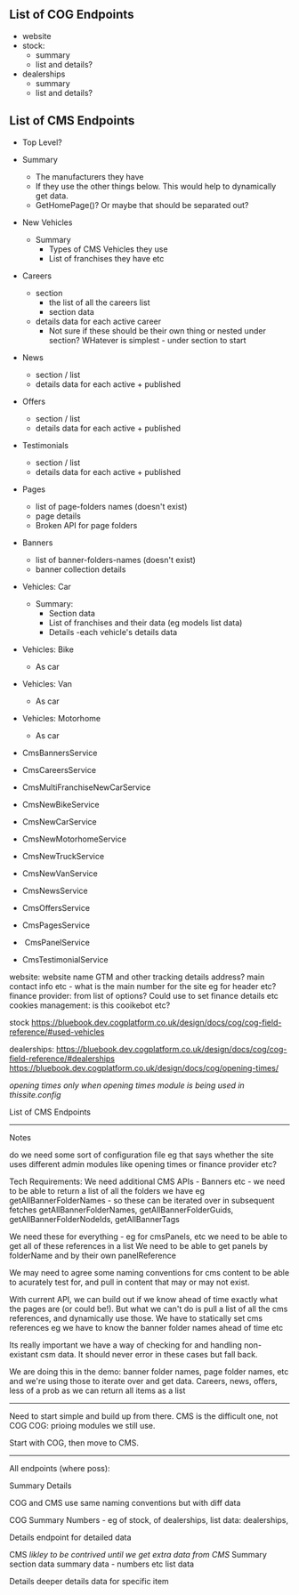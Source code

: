 ## List of COG Endpoints

- website
- stock: 
	- summary
	- list and details?
- dealerships
	- summary
	- list and details?

## List of CMS Endpoints

- Top Level?
- Summary
	- The manufacturers they have
	- If they use the other things below. This would help to dynamically get data.
	- GetHomePage()? Or maybe that should be separated out?
- New Vehicles
	- Summary
		- Types of CMS Vehicles they use
		- List of franchises they have etc
		
- Careers
	- section
		- the list of all the careers list
		- section data
	- details data for each active career
		- Not sure if these should be their own thing or nested under section? WHatever is simplest - under section to start
- News
	- section / list
	- details data for each active + published 
	
- Offers
	- section / list
	- details data for each active + published 
	
- Testimonials
	- section / list
	- details data for each active + published 
 
- Pages
	- list of page-folders names (doesn't exist)
	- page details
	- Broken API for page folders
	
- Banners
	- list of banner-folders-names (doesn't exist)
	- banner collection details

- Vehicles: Car
	- Summary: 
		- Section data
		- List of franchises and their data (eg models list data)
		- Details  -each vehicle's details data
		
- Vehicles: Bike
	- As car
- Vehicles: Van
	- As car
- Vehicles: Motorhome
	- As car
	
- CmsBannersService
- CmsCareersService
- CmsMultiFranchiseNewCarService
- CmsNewBikeService
- CmsNewCarService
- CmsNewMotorhomeService
- CmsNewTruckService
- CmsNewVanService
- CmsNewsService 
- CmsOffersService
- CmsPagesService
-  CmsPanelService
- CmsTestimonialService

website: 
website name
GTM and other tracking details
address?
main contact info etc - what is the main number for the site eg for header etc?
finance provider: from list of options? Could use to set finance details etc
cookies management: is this cooikebot etc?

stock
https://bluebook.dev.cogplatform.co.uk/design/docs/cog/cog-field-reference/#used-vehicles

dealerships: 
https://bluebook.dev.cogplatform.co.uk/design/docs/cog/cog-field-reference/#dealerships
https://bluebook.dev.cogplatform.co.uk/design/docs/cog/opening-times/

*opening times only when opening times module is being used in thissite.config*

List of CMS Endpoints


----
Notes

do we need some sort of configuration file eg that says whether the site uses different admin modules like opening times or finance provider etc?

Tech Requirements: 
We need additional CMS APIs -
Banners etc - we need to be able to return a list of all the folders we have eg 
getAllBannerFolderNames - so these can be iterated over in subsequent fetches
getAllBannerFolderNames, getAllBannerFolderGuids, getAllBannerFolderNodeIds, getAllBannerTags

We need these for everything - eg for cmsPanels, etc we need to be able to get all of these references in a list
We need to be able to get panels by folderName and by their own panelReference

We may need to agree some naming conventions for cms content to be able to acurately test for, and pull in content that may or may not exist.

With current API, we can build out if we know ahead of time exactly what the pages are (or could be!). But what we can't do is pull a list of all the cms references, and dynamically use those. We have to statically set cms references eg we have to know the banner folder names ahead of time etc

Its really important we have a way of checking for and handling non-existant csm data. It should never error in these cases but fall back. 

We are doing this in the demo: 
banner folder names, page folder names, etc and we're using those to iterate over and get data.
Careers, news, offers, less of a prob as we can return all items as a list

---
Need to start simple and build up from there. 
CMS is the difficult one, not COG
COG: prioing modules we still use. 

Start with COG, then move to CMS. 

----
All endpoints (where poss): 

Summary 
Details

COG and CMS use same naming conventions but with diff data

COG
Summary 
Numbers - eg of stock, of dealerships,
list data: dealerships, 

Details
endpoint for detailed data

CMS
*likley to be contrived until we get extra data from CMS*
Summary 
section data
summary data - numbers etc
list data

Details
deeper details data for specific item
